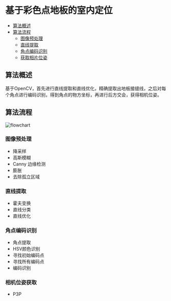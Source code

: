 # 基于彩色点地板的室内定位
- [算法概述](#算法概述)
- [算法流程](#算法流程)
  * [图像预处理](#图像预处理)
  * [直线提取](#直线提取)
  * [角点编码识别](#角点编码识别)
  * [获取相片位姿](#获取相片位姿)

## 算法概述

基于OpenCV，首先进行直线提取和直线优化，精确提取出地板接缝线，之后对每个角点进行编码识别，得到角点的物方坐标，再进行后方交会，获得相机位姿。

## 算法流程

![flowchart](https://cdn.jsdelivr.net/gh/WuKongBlog/PicGo/img/flowchart.png)

### 图像预处理
- 降采样
- 高斯模糊
- Canny 边缘检测
- 膨胀
- 去除孤立区域

### 直线提取
- 霍夫变换
- 直线分类
- 直线优化

### 角点编码识别
- 角点提取
- HSV颜色识别
- 寻找初始编码点
- 寻找所有编码点
- 编码识别

### 相机位姿获取
- P3P
